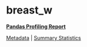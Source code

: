 # breast_w

[**Pandas Profiling Report**](../docs_sources/profile/breast_w.html)

[Metadata](metadata.yaml) | [Summary Statistics](summary_stats.csv)

